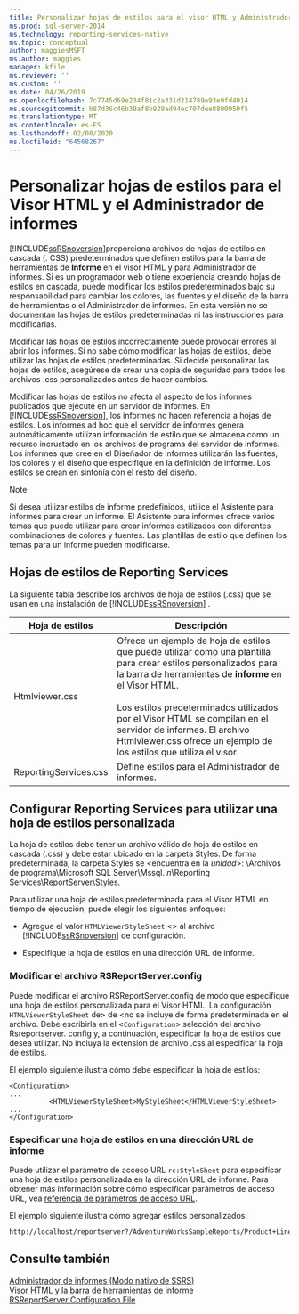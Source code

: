 ```yaml
---
title: Personalizar hojas de estilos para el visor HTML y Administrador de informes | Microsoft Docs
ms.prod: sql-server-2014
ms.technology: reporting-services-native
ms.topic: conceptual
author: maggiesMSFT
ms.author: maggies
manager: kfile
ms.reviewer: ''
ms.custom: ''
ms.date: 04/26/2019
ms.openlocfilehash: 7c7745d69e234f81c2a331d214789e93e9fd4014
ms.sourcegitcommit: b87d36c46b39af8b929ad94ec707dee8800950f5
ms.translationtype: MT
ms.contentlocale: es-ES
ms.lasthandoff: 02/08/2020
ms.locfileid: "64568267"
---
```

# <a name="customize-style-sheets-for-html-viewer-and-report-manager"></a>Personalizar hojas de estilos para el Visor HTML y el Administrador de informes
  [!INCLUDE[ssRSnoversion](../includes/ssrsnoversion-md.md)]proporciona archivos de hojas de estilos en cascada (. CSS) predeterminados que definen estilos para la barra de herramientas de **Informe** en el visor HTML y para Administrador de informes. Si es un programador web o tiene experiencia creando hojas de estilos en cascada, puede modificar los estilos predeterminados bajo su responsabilidad para cambiar los colores, las fuentes y el diseño de la barra de herramientas o el Administrador de informes. En esta versión no se documentan las hojas de estilos predeterminadas ni las instrucciones para modificarlas.  
  
 Modificar las hojas de estilos incorrectamente puede provocar errores al abrir los informes. Si no sabe cómo modificar las hojas de estilos, debe utilizar las hojas de estilos predeterminadas. Si decide personalizar las hojas de estilos, asegúrese de crear una copia de seguridad para todos los archivos .css personalizados antes de hacer cambios.  
  
 Modificar las hojas de estilos no afecta al aspecto de los informes publicados que ejecute en un servidor de informes. En [!INCLUDE[ssRSnoversion](../includes/ssrsnoversion-md.md)], los informes no hacen referencia a hojas de estilos. Los informes ad hoc que el servidor de informes genera automáticamente utilizan información de estilo que se almacena como un recurso incrustado en los archivos de programa del servidor de informes. Los informes que cree en el Diseñador de informes utilizarán las fuentes, los colores y el diseño que especifique en la definición de informe. Los estilos se crean en sintonía con el resto del diseño.  
  
> [!NOTE]  
>  Si desea utilizar estilos de informe predefinidos, utilice el Asistente para informes para crear un informe. El Asistente para informes ofrece varios temas que puede utilizar para crear informes estilizados con diferentes combinaciones de colores y fuentes. Las plantillas de estilo que definen los temas para un informe pueden modificarse.  
  
## <a name="reporting-services-style-sheets"></a>Hojas de estilos de Reporting Services  
 La siguiente tabla describe los archivos de hoja de estilos (.css) que se usan en una instalación de [!INCLUDE[ssRSnoversion](../includes/ssrsnoversion-md.md)] .  
  
|Hoja de estilos|Descripción|  
|-----------------|-----------------|  
|Htmlviewer.css|Ofrece un ejemplo de hoja de estilos que puede utilizar como una plantilla para crear estilos personalizados para la barra de herramientas de **informe** en el Visor HTML.<br /><br /> Los estilos predeterminados utilizados por el Visor HTML se compilan en el servidor de informes. El archivo Htmlviewer.css ofrece un ejemplo de los estilos que utiliza el visor.|  
|ReportingServices.css|Define estilos para el Administrador de informes.|  
  
## <a name="configuring-reporting-services-to-use-a-custom-style-sheet"></a>Configurar Reporting Services para utilizar una hoja de estilos personalizada  
 La hoja de estilos debe tener un archivo válido de hoja de estilos en cascada (.css) y debe estar ubicado en la carpeta Styles. De forma predeterminada, la carpeta Styles se \<encuentra en la *unidad*>: \Archivos de programa\Microsoft SQL Server\Mssql. *n*\Reporting Services\ReportServer\Styles.  
  
 Para utilizar una hoja de estilos predeterminada para el Visor HTML en tiempo de ejecución, puede elegir los siguientes enfoques:  
  
-   Agregue el valor `HTMLViewerStyleSheet` <> al archivo [!INCLUDE[ssRSnoversion](../includes/ssrsnoversion-md.md)] de configuración.  
  
-   Especifique la hoja de estilos en una dirección URL de informe.  
  
### <a name="modifying-the-rsreportserverconfig-file"></a>Modificar el archivo RSReportServer.config  
 Puede modificar el archivo RSReportServer.config de modo que especifique una hoja de estilos personalizada para el Visor HTML. La configuración `HTMLViewerStyleSheet` de> de <no se incluye de forma predeterminada en el archivo. Debe escribirla en el <`Configuration`> selección del archivo Rsreportserver. config y, a continuación, especificar la hoja de estilos que desea utilizar. No incluya la extensión de archivo .css al especificar la hoja de estilos.  
  
 El ejemplo siguiente ilustra cómo debe especificar la hoja de estilos:  
  
```  
<Configuration>  
...  
          <HTMLViewerStyleSheet>MyStyleSheet</HTMLViewerStyleSheet>  
...  
</Configuration>  
```  
  
### <a name="specifying-a-style-sheet-on-a-report-url"></a>Especificar una hoja de estilos en una dirección URL de informe  
 Puede utilizar el parámetro de acceso URL `rc:StyleSheet` para especificar una hoja de estilos personalizada en la dirección URL de informe. Para obtener más información sobre cómo especificar parámetros de acceso URL, vea [referencia de parámetros de acceso URL](url-access-parameter-reference.md).  
  
 El ejemplo siguiente ilustra cómo agregar estilos personalizados:  
  
```  
http://localhost/reportserver?/AdventureWorksSampleReports/Product+Line+Sales&rs:Command=Render&rc:Stylesheet=MyStyleSheet  
```  
  
## <a name="see-also"></a>Consulte también  
 [Administrador de informes &#40;Modo nativo de SSRS&#41;](../../2014/reporting-services/report-manager-ssrs-native-mode.md)   
 [Visor HTML y la barra de herramientas de informe](html-viewer-and-the-report-toolbar.md)   
 [RSReportServer Configuration File](report-server/rsreportserver-config-configuration-file.md)  
  
  
